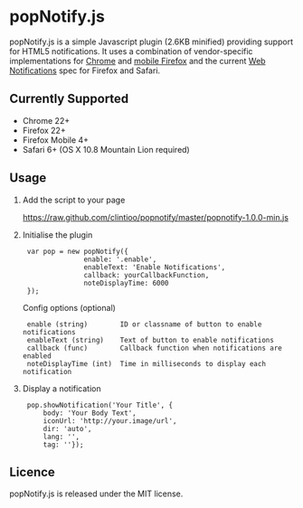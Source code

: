 popNotify.js
=========

popNotify.js is a simple Javascript plugin (2.6KB minified) providing support for HTML5 notifications. It uses a combination of vendor-specific implementations for [Chrome](http://www.chromium.org/developers/design-documents/desktop-notifications/api-specification) and [mobile Firefox](https://developer.mozilla.org/en-US/docs/Web/API/notification) and the current [Web Notifications](http://www.w3.org/TR/notifications/) spec for Firefox and Safari.

## Currently Supported ##

- Chrome 22+
- Firefox 22+
- Firefox Mobile 4+
- Safari 6+ (OS X 10.8 Mountain Lion required)

## Usage ##

1. Add the script to your page

    https://raw.github.com/clintioo/popnotify/master/popnotify-1.0.0-min.js

2. Initialise the plugin

		var pop = new popNotify({
		              enable: '.enable',
		              enableText: 'Enable Notifications',
		              callback: yourCallbackFunction,
		              noteDisplayTime: 6000
	    });

	
	Config options (optional)

		enable (string)        ID or classname of button to enable notifications
		enableText (string)    Text of button to enable notifications
		callback (func)        Callback function when notifications are enabled
		noteDisplayTime (int)  Time in milliseconds to display each notification

3. Display a notification

		pop.showNotification('Your Title', {
			body: 'Your Body Text', 
			iconUrl: 'http://your.image/url',
			dir: 'auto',
			lang: '',
			tag: ''});

## Licence ##

popNotify.js is released under the MIT license.